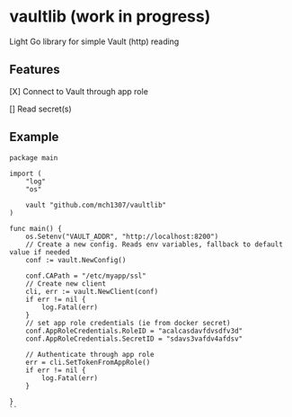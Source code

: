 # vaultlib (work in progress)

Light Go library for simple Vault (http) reading

## Features

 [X] Connect to Vault through app role

 [] Read secret(s)

## Example

```golang
package main

import (
	"log"
	"os"

	vault "github.com/mch1307/vaultlib"
)

func main() {
	os.Setenv("VAULT_ADDR", "http://localhost:8200")
	// Create a new config. Reads env variables, fallback to default value if needed
	conf := vault.NewConfig()

	conf.CAPath = "/etc/myapp/ssl"
	// Create new client
	cli, err := vault.NewClient(conf)
	if err != nil {
		log.Fatal(err)
	}
	// set app role credentials (ie from docker secret)
	conf.AppRoleCredentials.RoleID = "acalcasdavfdvsdfv3d"
	conf.AppRoleCredentials.SecretID = "sdavs3vafdv4afdsv"
	
	// Authenticate through app role
	err = cli.SetTokenFromAppRole()
	if err != nil {
		log.Fatal(err)
	}
	
}
`` 